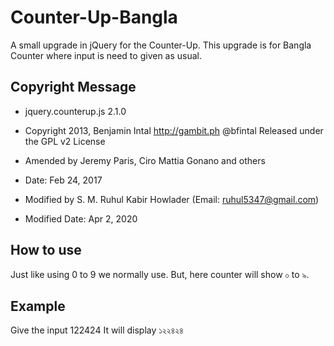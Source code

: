 # Counter-Up-Bangla
A small upgrade in jQuery for the Counter-Up. This upgrade is for Bangla Counter where input is need to given as usual.

## Copyright Message
* jquery.counterup.js 2.1.0
* Copyright 2013, Benjamin Intal http://gambit.ph @bfintal Released under the GPL v2 License
* Amended by Jeremy Paris, Ciro Mattia Gonano and others
* Date: Feb 24, 2017

* Modified by S. M. Ruhul Kabir Howlader (Email: ruhul5347@gmail.com)
* Modified Date: Apr 2, 2020

## How to use
Just like using 0 to 9 we normally use. But, here counter will show ০ to ৯.

## Example
Give the input 122424
It will display ১২২৪২৪
